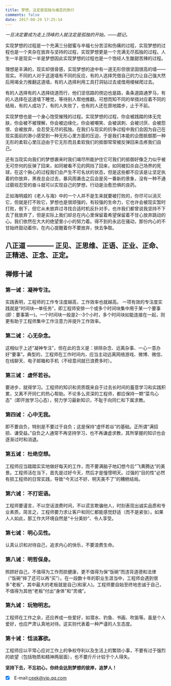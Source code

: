 ```yaml
---
title: 梦想，注定是孤独与痛苦的旅行
comments: false
date: 2017-08-29 17:25:14
---
```


*一旦决定要成为走上顶峰的人就注定是孤独的开始。——题记。*

实现梦想的过程是一个充满三分甜蜜与辛福七分苦涩和伤痛的过程，实现梦想的过程也是一个夹杂在放弃与坚持的过程，实现梦想更是一个充满无尽孤独的过程。人生一半是现实一半是梦想因此实现梦想的过程也是一个饱经人生酸甜苦辣的过程。

理想是丰满的，现实却很骨感，实现梦想的途中有一道无形但很坚固很高的墙——现实。不同的人对于这道墙有不同的反应，有的人选择凭借自己的力让自己强大然后用竭全力推翻这道墙，有的人选择利用工具打洞钻过去或借用楼梯爬过去。

有的人选择有的人选择绕道而行，他们坚信路的傍边也是路，条条道路通罗马，有的人选择在这道墙下睡觉，等待别人帮他推翻。可想而知不同的举措对应着不同的结局，有的人成功了，有的人失败了，也有的人还在原地踏步，止于不前。

实现梦想也是一个身心饱受摧残的过程。实现梦想的过程，你会被践踏的体无完肤，你会被不被理解，你会被边缘化，你会被嘲笑、会被讽刺、会被讨厌、会被怨恨、会被放弃，会忍受无尽的孤独。在我们与现实的抗争过程中我们会因为自己在现实面前的渺小感受到一种无形心里方面的压迫，于是我们本能的企图抵御那一种无形的柔软心里压迫由于它无形而且柔软我们的抵御常常被反弹回来击疼我们自己。

还有当现实向我们的梦想袭来时我们竭尽所能护住它可我们的抵御好像乏力似乎被无可奈何的反弹了回来，如同被看不见的网挡了回来，如同被扣杀自己场界的死球，在这个揪心的过程我们会产生不可名状的状态，但是这些都不应该是让坚定执着的你放弃，黑夜总会过去，暴风雨袭击之后会是另一番新的景象，没有一种不通过藐视忍受的奋斗就可以实现自己的梦想，行动是治愈恐惧的良药。

正如海明威的《老人与海》中的一个人并不是生来就要被打败的，你尽可以消灭它，但就是打不败它，梦想也是很顽强的，有较强的生命力，它也许会被现实暂时打败，倒下，但它从未放弃过寻找合适时机反扑对手，也许我们都曾说我坚持不下去了我放弃了，但是实际上我们却总在内心里保留着希望保留着不甘心放弃跳动的心。我们依然在大大的绝望里小小的努力着。得不到的永远在骚动，那份内心的不甘始终鼓动着你，在内心提醒着你不要放弃，快去争取。

## 八正道 ———— 正见、正思维、正语、正业、正命、正精进、正念、正定。

## 禅修十诫

### 第一诫： 凝神专注。 

实践表明，工程师的工作专注度越高，工作效率也就越高。 一项有效的专注度实践就是“时间块—单任务”，即工程师安排一个或多个时间块集中用于某一个要事(即：要事第一)。一个时间块一般是2--3个小时，多个时间块如能连接在一起，则更有助于工程师集中工作注意力并提升工作效率。 

### 第二诫： 心无杂念。

这相似于上述“凝神专注”，但在此的含义是：排除杂念、远离杂事、一心一意办好“要事”。典型的，工程师在工作时间内，应当主动远离网络游戏、微博、微信、在线聊天、电子邮箱和手机（不经意间就已浪费多时）。

### 第三诫： 虚怀若谷。

要进步，就得学习。工程师的知识和资质既来自于过去长时间的蓄意学习和实践积累，又离不开同仁的热心帮助。不论多么资深的工程师，都应保持一颗“菜鸟心态”（即开放学习心态），努力学习最新知识，不耻于向同仁和下属求教。

### 第四诫： 心中无我。

即不要自负，特别是不要过于自负；这是保持“虚怀若谷”的基础。正所谓“满招损、谦受益。”自负之人通常不再坚持学习，也不再谦虚求教，其所掌握的知识也会逐渐过时和消退。

### 第五诫： 杜绝空想。

工程师应当踏踏实实地做好每天的工作，而不要满脑子地幻想今后“飞黄腾达”的美景。工程师活在当下，首先是过好今天，然后才是憧憬明天。过强的“目的性”必然有损工程师的日常实践，导致“今天过不好、明天美不了”的糟糕结局。

### 第六诫： 不打诳语。

工程师要谨言，不以空话浪费时间，不以谎言欺骗他人，时刻表现出诚实品质和专业素质。简言之，工程师要力求让客户和同仁都能感觉舒适（而不是紧张）。如果人人如此，那工作大环境自然是“十分美妙”、令人享受。 

### 第七诫： 明心见性。

认真认识和对待自己，追求内心的快乐，不要浪费生命。


### 第八诫： 明哲保身。

照顾好自己，不值得为工作而损健康，更不值得为保“饭碗”而违背道德和法律（“饭碗”摔了还可以再“买”）。在一段数十年的职业生涯当中，工程师会遇到很多”老板”，其中最大的老板就是自己(和家人)。工程师要自始至终地忠诚于自己，不值得为其他“老板”付出“身体”和“灵魂”。


### 第九诫： 玩物明志。

工程师在工作之余，还应养成一些爱好，如潜水、钓鱼、书画、吹笛等。虽是个人爱好，也应严肃认真地对待。这实则代表着一种严谨的人生态度。


### 第十诫： 恬淡寡欲。

工程师应以平常心应对工作上的争权夺利以及生活上的繁琐小事，不要有过于强烈的欲望（包括物质和精神两层面），也不要斤斤计较于个人得失。

**坚持下去，不忘初心，你终会达到梦想的彼岸，追梦人！**

- [x] ​	E-mail:[ceek@vip.qq.com](mailto:ceek@vip.qq.com)
